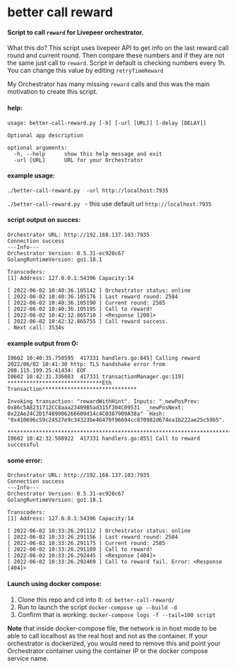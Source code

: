 # better call reward

#### Script to call `reward`  for Livepeer orchestrator.

What this do?
This script uses livepeer API to get info on the last reward call round and current round.
Then compare these numbers and if they are not the same just call to `reward`. 
Script in default is checking numbers every 1h. You can change this value by editing `retryTimeReward`

My Orchestrator has many missing `reward` calls and this was the main motivation to create this script.

#### help:
```
usage: better-call-reward.py [-h] [-url [URL]] [-delay [DELAY]]

Optional app description

optional arguments:
  -h, --help      show this help message and exit
  -url [URL]      URL for your Orchestrator
```


#### example usage: 
`./better-call-reward.py  -url http://localhost:7935`

`./better-call-reward.py ` - this use default url `http://localhost:7935`

#### script output on succes:
```
Orchestrator URL: http://192.168.137.103:7935
Connection success
---Info---
Orchestrator Version: 0.5.31-ec920c67
GolangRuntimeVersion: go1.18.1

Transcoders:
[1] Address: 127.0.0.1:54396 Capacity:14

[ 2022-06-02 10:40:36.105142 ] Orchestrator status: online
[ 2022-06-02 10:40:36.105176 ] Last reward round: 2584
[ 2022-06-02 10:40:36.105190 ] Current round: 2585
[ 2022-06-02 10:40:36.105195 ] Call to reward!
[ 2022-06-02 10:42:32.865710 ] <Response [200]>
[ 2022-06-02 10:42:32.865755 ] Call reward success.
. Next call: 3534s    
```

#### example output from O:
```
I0602 10:40:35.750595  417331 handlers.go:845] Calling reward
2022/06/02 10:41:30 http: TLS handshake error from 208.115.199.25:41434: EOF
I0602 10:42:31.336083  417331 transactionManager.go:119]
******************************Eth Transaction******************************

Invoking transaction: "rewardWithHint". Inputs: "_newPosPrev: 0x86c5A8231712CC8aaa23409B5ad315f304C09531  _newPosNext: 0x22Ae24C2D1f489906266609d14c4C0387909A38a"  Hash: "0x410696c59c24527e9c34323be46470f96694cc870982d674ea1b222ae25c59b5".

***************************************************************************
I0602 10:42:32.508922  417331 handlers.go:855] Call to reward successful
```



#### some error:
```
Orchestrator URL: http://192.168.137.103:7935
Connection success
---Info---
Orchestrator Version: 0.5.31-ec920c67
GolangRuntimeVersion: go1.18.1

Transcoders:
[1] Address: 127.0.0.1:54396 Capacity:14

[ 2022-06-02 10:33:26.291112 ] Orchestrator status: online
[ 2022-06-02 10:33:26.291156 ] Last reward round: 2584
[ 2022-06-02 10:33:26.291175 ] Current round: 2585
[ 2022-06-02 10:33:26.291189 ] Call to reward!
[ 2022-06-02 10:33:26.292445 ] <Response [404]>
[ 2022-06-02 10:33:26.292469 ] Call to reward fail. Error: <Response [404]>
```
#### Launch using docker compose:
1. Clone this repo and cd into it: `cd better-call-reward/`
2. Run to launch the script `docker-compose up --build -d`
3. Confirm that is working: `docker-compose logs -f --tail=100 script`

**Note** that inside docker-compose file, the network is in host mode to be able to call localhost as the real host and not as the container. If your orchestrator is dockerized, you would need to remove this and point your Orchestrator container using the container IP or the docker compose service name.
